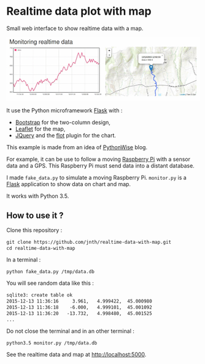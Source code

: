 # Realtime data plot with map
Small web interface to show realtime data with a map.

![screencast](screencast/screencast.gif)

It use the Python microframework [Flask] with :
 * [Bootstrap] for the two-column design,
 * [Leaflet] for the map,
 * [JQuery] and the [flot] plugin for the chart.

This example is made from an idea of [PythonWise] blog.  

For example, it can be use to follow a moving [Raspberry Pi] with a sensor data and a GPS. This Raspberry Pi must send data into a distant database.

I made `fake_data.py` to simulate a moving Raspberry Pi. `monitor.py` is a [Flask] application to show data on chart and map.

It works with Python 3.5.


## How to use it ?

Clone this repository :

    git clone https://github.com/jnth/realtime-data-with-map.git
    cd realtime-data-with-map

In a terminal :

    python fake_data.py /tmp/data.db

You will see random data like this :

    sqlite3: create table ok
    2015-12-13 11:36:16     3.961,   4.999422,  45.000980
    2015-12-13 11:36:18    -6.000,   4.999101,  45.001092
    2015-12-13 11:36:20   -13.732,   4.998480,  45.001525
    ...

Do not close the terminal and in an other terminal :

    python3.5 monitor.py /tmp/data.db

See the realtime data and map at [http://localhost:5000](http://localhost:5000).




[Flask]: http://flask.pocoo.org/
[Bootstrap]: http://getbootstrap.com/
[Leaflet]: http://leafletjs.com/
[JQuery]: https://jquery.com/
[flot]: http://www.flotcharts.org/
[PythonWise]: http://pythonwise.blogspot.fr/2014/11/a-streaming-chart-using-flask-and-flot.html
[Raspberry Pi]: https://www.raspberrypi.org
